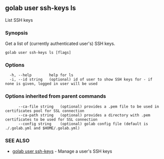 ## golab user ssh-keys ls

List SSH keys

### Synopsis


Get a list of (currently authenticated user's) SSH keys.

```
golab user ssh-keys ls [flags]
```

### Options

```
  -h, --help        help for ls
  -i, --id string   (optional) id of user to show SSH keys for - if none is given, logged in user will be used
```

### Options inherited from parent commands

```
      --ca-file string   (optional) provides a .pem file to be used in certificates pool for SSL connection
      --ca-path string   (optional) provides a directory with .pem certificates to be used for SSL connection
      --config string    (optional) golab config file (default is ./.golab.yml and $HOME/.golab.yml)
```

### SEE ALSO
* [golab user ssh-keys](golab_user_ssh-keys.md)	 - Manage a user's SSH keys

